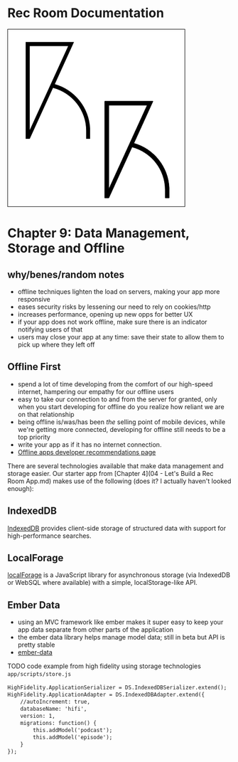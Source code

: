 # Rec Room Documentation

![Rec Room logo](images/recroom-logo.jpg?raw=true)


# Chapter 9: Data Management, Storage and Offline

## why/benes/random notes
  - offline techniques lighten the load on servers, making your app more responsive
  - eases security risks by lessening our need to rely on cookies/http
  - increases performance, opening up new opps for better UX
  - if your app does not work offline, make sure there is an indicator notifying users of that
  - users may close your app at any time: save their state to allow them to pick up where they left off

## Offline First
  - spend a lot of time developing from the comfort of our high-speed internet, hampering our empathy for our offline users
  - easy to take our connection to and from the server for granted, only when you start developing for offline do you realize how reliant we are on that relationship
  - being offline is/was/has been *the* selling point of mobile devices, while we're getting more connected, developing for offline still needs to be a top priority
  - write your app as if it has no internet connection.
  - [Offline apps developer recommendations page](https://developer.mozilla.org/en-US/Apps/Build/Offline)

There are several technologies available that make data management and storage easier. Our starter app from [Chapter 4](04 - Let's Build a Rec Room App.md) makes use of the following (does it? I actually haven't looked enough):

## IndexedDB
[IndexedDB][indexed-db] provides client-side storage of structured data with support for high-performance searches.

## LocalForage
[localForage][local-forage] is a JavaScript library for asynchronous storage (via IndexedDB or WebSQL where available) with a simple, localStorage-like API.

## Ember Data
  - using an MVC framework like ember makes it super easy to keep your app data separate from other parts of the application
  - the ember data library helps manage model data; still in beta but API is pretty stable
  - [ember-data][ember-data]

TODO code example from high fidelity using storage technologies `app/scripts/store.js`

````
HighFidelity.ApplicationSerializer = DS.IndexedDBSerializer.extend();
HighFidelity.ApplicationAdapter = DS.IndexedDBAdapter.extend({
    //autoIncrement: true,
    databaseName: 'hifi',
    version: 1,
    migrations: function() {
        this.addModel('podcast');
        this.addModel('episode');
    }
});
````

[indexed-db]: https://www.google.com/url?q=https%3A%2F%2Fdeveloper.mozilla.org%2Fen-US%2Fdocs%2FIndexedDB&sa=D&sntz=1&usg=AFQjCNHuwdSJ3rzZYhJSoAA6UrMuLW0Bvg
[local-forage]: https://github.com/mozilla/localForage
[ember-data]: https://github.com/emberjs/data

